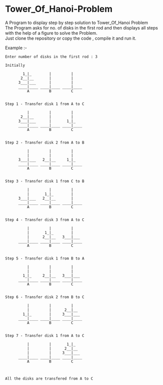 # Tower_Of_Hanoi-Problem
A Program to display step by step solution to Tower_Of_Hanoi Problem</br>
The Program asks for no. of disks in the first rod and then displays all steps with the help of a figure to solve the Problem.</br>
Just clone the repository or copy the code , compile it and run it.

Example :-</br>
```
Enter number of disks in the first rod : 3

Initially

        1_|_        |         |
       2__|__       |         |
      3___|___      |         |
      ____|____ ____|____ ____|____
          A         B         C


Step 1 - Transfer disk 1 from A to C

          |         |         |
       2__|__       |         |
      3___|___      |       1_|_
      ____|____ ____|____ ____|____
          A         B         C


Step 2 - Transfer disk 2 from A to B

          |         |         |
          |         |         |
      3___|___   2__|__     1_|_
      ____|____ ____|____ ____|____
          A         B         C


Step 3 - Transfer disk 1 from C to B

          |         |         |
          |       1_|_        |
      3___|___   2__|__       |
      ____|____ ____|____ ____|____
          A         B         C


Step 4 - Transfer disk 3 from A to C

          |         |         |
          |       1_|_        |
          |      2__|__   3___|___
      ____|____ ____|____ ____|____
          A         B         C


Step 5 - Transfer disk 1 from B to A

          |         |         |
          |         |         |
        1_|_     2__|__   3___|___
      ____|____ ____|____ ____|____
          A         B         C


Step 6 - Transfer disk 2 from B to C

          |         |         |
          |         |      2__|__
        1_|_        |     3___|___
      ____|____ ____|____ ____|____
          A         B         C


Step 7 - Transfer disk 1 from A to C

          |         |       1_|_
          |         |      2__|__
          |         |     3___|___
      ____|____ ____|____ ____|____
          A         B         C



All the disks are transfered from A to C

```
